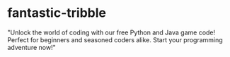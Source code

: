 # fantastic-tribble
"Unlock the world of coding with our free Python and Java game code! Perfect for beginners and seasoned coders alike. Start your programming adventure now!"
